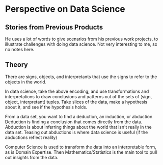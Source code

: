 # Perspective on Data Science

## Stories from Previous Products

He uses a lot of words to give scenarios from his previous work projects, to illustrate challenges with doing data science. Not very interesting to me, so no notes here.

## Theory

There are signs, objects, and interpretants that use the signs to refer to the objects in the world.

In data science, take the above encoding, and use transformations and interpretations to draw conclusions and patterns out of the sets of (sign, object, interpretant) tuples. Take slices of the data, make a hypothesis about it, and see if the hypothesis holds.

From a data set, you want to find a deduction, an induction, or abduction. Deduction is finding a conclusion that comes directly from the data. Abduction is about inferring things about the world that isn't really in the data set. Teasing out abductions is where data science is useful (if the abductions reflect reality)

Computer Science is used to transform the data into an interpretable form, as is Domain Expertise. Then Mathematics/Statistics is the main tool to pull out insights from the data.






